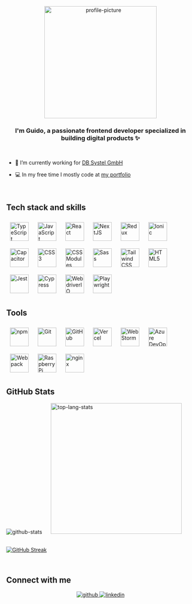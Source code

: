 <div align="center">
    <img src="https://cdn.sanity.io/images/1w2l40us/production/4b65ccd880c6dfc074d133c35d889bd0ecfd8625-2837x2864.png?w=450&fit=clip&auto=format" style="width: 300px" alt="profile-picture"/>
</div>  

### <div align="center">I'm Guido, a passionate frontend developer specialized in building digital products ✨</div>
<br />

- 🚆 I’m currently working for [DB Systel GmbH](https://www.dbsystel.de/dbsystel)

- 💻 In my free time I mostly code at [my portfolio](https://github.com/glyxan/portfolio)

<br/>

## Tech stack and skills
<div>  
    <a href="https://www.typescriptlang.org/" target="_blank"><img style="margin: 10px" src="https://cdn.simpleicons.org/typescript" alt="TypeScript" height="50" /></a>  
    <a href="https://www.javascript.com/" target="_blank"><img style="margin: 10px" src="https://cdn.simpleicons.org/javascript" alt="JavaScript" height="50" /></a>  
    <a href="https://reactjs.org/" target="_blank"><img style="margin: 10px" src="https://cdn.simpleicons.org/react" alt="React" height="50" /></a>  
    <a href="https://nextjs.org/" target="_blank"><img style="margin: 10px" src="https://cdn.simpleicons.org/nextdotjs" alt="NextJS" height="50" /></a>  
    <a href="https://redux.js.org/" target="_blank"><img style="margin: 10px" src="https://cdn.simpleicons.org/redux" alt="Redux" height="50" /></a>  
    <a href="https://www.ionicframework.com/" target="_blank"><img style="margin: 10px" src="https://cdn.simpleicons.org/ionic" alt="Ionic" height="50" /></a>  
    <a href="https://www.capacitorjs.com/" target="_blank"><img style="margin: 10px" src="https://cdn.simpleicons.org/capacitor" alt="Capacitor" height="50" /></a>  
    <a href="https://www.w3schools.com/css/" target="_blank"><img style="margin: 10px" src="https://cdn.simpleicons.org/css3" alt="CSS3" height="50" /></a>  
    <a href="https://github.com/css-modules/css-modules" target="_blank"><img style="margin: 10px" src="https://cdn.simpleicons.org/cssmodules" alt="CSS Modules" height="50" /></a>  
    <a href="https://sass-lang.com/" target="_blank"><img style="margin: 10px" src="https://cdn.simpleicons.org/sass" alt="Sass" height="50" /></a>  
    <a href="https://www.tailwindcss.com/" target="_blank"><img style="margin: 10px" src="https://cdn.simpleicons.org/tailwindcss" alt="Tailwind CSS" height="50" /></a>  
    <a href="https://en.wikipedia.org/wiki/HTML5" target="_blank"><img style="margin: 10px" src="https://cdn.simpleicons.org/html5" alt="HTML5" height="50" /></a>  
    <a href="https://www.jestjs.io/" target="_blank"><img style="margin: 10px" src="https://cdn.simpleicons.org/jest" alt="Jest" height="50" /></a>  
    <a href="https://www.cypress.io/" target="_blank"><img style="margin: 10px" src="https://cdn.simpleicons.org/cypress" alt="Cypress" height="50" /></a>  
    <a href="https://webdriver.io/" target="_blank"><img style="margin: 10px" src="https://cdn.simpleicons.org/webdriverio" alt="WebdriverIO" height="50" /></a>  
    <a href="https://playwright.dev/" target="_blank"><img style="margin: 10px" src="https://cdn.simpleicons.org/playwright" alt="Playwright" height="50" /></a>  
</div>  

## Tools
<div>  
    <a href="https://www.npmjs.com/" target="_blank"><img style="margin: 10px" src="https://cdn.simpleicons.org/npm" alt="npm" height="50" /></a>  
    <a href="https://https://git-scm.com/" target="_blank"><img style="margin: 10px" src="https://profilinator.rishav.dev/skills-assets/git-scm-icon.svg" alt="Git" height="50" /></a>  
    <a href="https://github.com/" target="_blank"><img style="margin: 10px" src="https://cdn.simpleicons.org/github" alt="GitHub" height="50" /></a>  
    <a href="https://vercel.com/" target="_blank"><img style="margin: 10px" src="https://cdn.simpleicons.org/vercel" alt="Vercel" height="50" /></a>  
    <a href="https://jetbrains.com/webstorm" target="_blank"><img style="margin: 10px" src="https://cdn.simpleicons.org/webstorm" alt="WebStorm" height="50" /></a>  
    <a href="https://azure.microsoft.com/" target="_blank"><img style="margin: 10px" src="https://cdn.simpleicons.org/azuredevops" alt="Azure DevOps" height="50" /></a>  
    <a href="https://webpack.js.org/" target="_blank"><img style="margin: 10px" src="https://cdn.simpleicons.org/webpack" alt="Webpack" height="50" /></a>  
    <a href="https://www.raspberrypi.org/" target="_blank"><img style="margin: 10px" src="https://cdn.simpleicons.org/raspberrypi" alt="Raspberry Pi" height="50" /></a>  
    <a href="https://www.nginx.com/" target="_blank"><img style="margin: 10px" src="https://cdn.simpleicons.org/nginx" alt="nginx" height="50" /></a>  
</div>

## GitHub Stats
<div>
    <img src="https://github-readme-stats.vercel.app/api?username=gylxan&show_icons=true&theme=city_lights&count_private=true&hide_border=true" alt="github-stats" />
    &nbsp;&nbsp;&nbsp;&nbsp;
    <img width="350px" src="https://github-readme-stats.vercel.app/api/top-langs/?username=gylxan&theme=city_lights&layout=compact&hide_border=true" alt="top-lang-stats"/>
</div>
<br />

[![GitHub Streak](https://streak-stats.demolab.com?user=gylxan&theme=github-dark-blue&hide_border=true&border_radius=4&card_width=467&background=1D252C&ring=527C9D&currStreakNum=4798FF&fire=4798FF&sideLabels=718CA1&currStreakLabel=718CA1)](https://git.io/streak-stats)


<br/>  

## Connect with me
<div align="center">
    <a href="https://github.com/glyxan" target="_blank">
        <img src=https://img.shields.io/badge/github-%2324292e.svg?&style=for-the-badge&logo=github&logoColor=white alt="github" />
    </a>
    <a href="https://linkedin.com/in/guido-lange-1217a71b8" target="_blank">
        <img src=https://img.shields.io/badge/linkedin-%231E77B5.svg?&style=for-the-badge&logo=linkedin&logoColor=white alt="linkedin" />
    </a>  
</div>  

